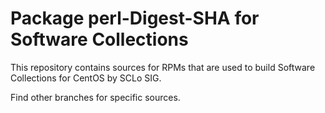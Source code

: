 # Package perl-Digest-SHA for Software Collections

This repository contains sources for RPMs that are used
to build Software Collections for CentOS by SCLo SIG.

Find other branches for specific sources.
